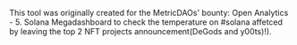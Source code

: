 This tool was originally created for the MetricDAOs' bounty: Open Analytics - 5. Solana Megadashboard to check 
the temperature on #solana affetced by leaving the top 2 NFT projects announcement(DeGods and y00ts)!).